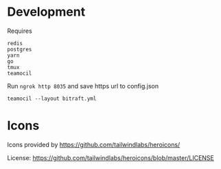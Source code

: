 # Development

Requires
```
redis
postgres
yarn
go
tmux
teamocil
```

Run `ngrok http 8035` and save https url to config.json

```
teamocil --layout bitraft.yml
```

# Icons

Icons provided by https://github.com/tailwindlabs/heroicons/

License: https://github.com/tailwindlabs/heroicons/blob/master/LICENSE